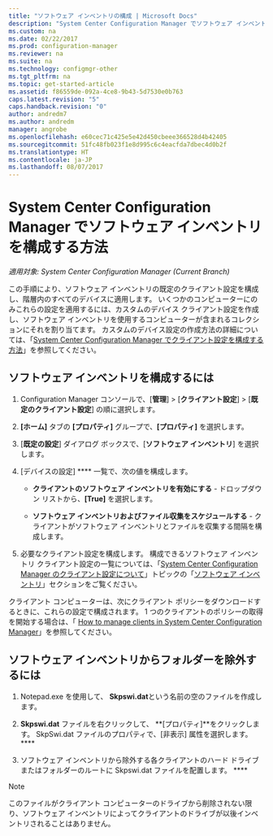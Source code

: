 ```yaml
---
title: "ソフトウェア インベントリの構成 | Microsoft Docs"
description: "System Center Configuration Manager でソフトウェア インベントリを構成し、でソフトウェア インベントリからフォルダーを除外します。"
ms.custom: na
ms.date: 02/22/2017
ms.prod: configuration-manager
ms.reviewer: na
ms.suite: na
ms.technology: configmgr-other
ms.tgt_pltfrm: na
ms.topic: get-started-article
ms.assetid: f86559de-092a-4ce8-9b43-5d7530e0b763
caps.latest.revision: "5"
caps.handback.revision: "0"
author: andredm7
ms.author: andredm
manager: angrobe
ms.openlocfilehash: e60cec71c425e5e42d450cbeee366528d4b42405
ms.sourcegitcommit: 51fc48fb023f1e8d995c6c4eacfda7dbec4d0b2f
ms.translationtype: HT
ms.contentlocale: ja-JP
ms.lasthandoff: 08/07/2017
---
```

# <a name="how-to-configure-software-inventory-in-system-center-configuration-manager"></a>System Center Configuration Manager でソフトウェア インベントリを構成する方法

*適用対象: System Center Configuration Manager (Current Branch)*

 この手順により、ソフトウェア インベントリの既定のクライアント設定を構成し、階層内のすべてのデバイスに適用します。 いくつかのコンピューターにのみこれらの設定を適用するには、カスタムのデバイス クライアント設定を作成し、ソフトウェア インベントリを使用するコンピューターが含まれるコレクションにそれを割り当てます。 カスタムのデバイス設定の作成方法の詳細については、「[System Center Configuration Manager でクライアント設定を構成する方法](../../../../core/clients/deploy/configure-client-settings.md)」を参照してください。  

## <a name="to-configure-software-inventory"></a>ソフトウェア インベントリを構成するには  

1.  Configuration Manager コンソールで、[**管理**] > [**クライアント設定**] > [**既定のクライアント設定**] の順に選択します。  

4.  **[ホーム]** タブの **[プロパティ]** グループで、**[プロパティ]** を選択します。  

5.  [**既定の設定**] ダイアログ ボックスで、[**ソフトウェア インベントリ**] を選択します。  

6.  [デバイスの設定] **** 一覧で、次の値を構成します。  

    -   **クライアントのソフトウェア インベントリを有効にする** - ドロップダウン リストから、**[True]** を選択します。  

    -   **ソフトウェア インベントリおよびファイル収集をスケジュールする** - クライアントがソフトウェア インベントリとファイルを収集する間隔を構成します。   

7.  必要なクライアント設定を構成します。 構成できるソフトウェア インベントリ クライアント設定の一覧については、「[System Center Configuration Manager のクライアント設定について](../../../../core/clients/deploy/about-client-settings.md)」トピックの「[ソフトウェア インベントリ](../../../../core/clients/deploy/about-client-settings.md#software-inventory)」セクションをご覧ください。  

 クライアント コンピューターは、次にクライアント ポリシーをダウンロードするときに、これらの設定で構成されます。 1 つのクライアントのポリシーの取得を開始する場合は、「 [How to manage clients in System Center Configuration Manager](../../../../core/clients/manage/manage-clients.md)」を参照してください。  


## <a name="to-exclude-folders-from-software-inventory"></a>ソフトウェア インベントリからフォルダーを除外するには  

1.  Notepad.exe を使用して、 **Skpswi.dat**という名前の空のファイルを作成します。  

2.  **Skpswi.dat** ファイルを右クリックして、 **[プロパティ]**をクリックします。 SkpSwi.dat ファイルのプロパティで、[非表示] 属性を選択します。 ****  

3.  ソフトウェア インベントリから除外する各クライアントのハード ドライブまたはフォルダーのルートに Skpswi.dat ファイルを配置します。 ****  

> [!NOTE]  
>  このファイルがクライアント コンピューターのドライブから削除されない限り、ソフトウェア インベントリによってクライアントのドライブが以後インベントリされることはありません。